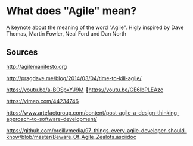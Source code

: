 # What does "Agile" mean?
A keynote about the meaning of the word "Agile".
Higly inspired by Dave Thomas, Martin Fowler, Neal Ford and Dan North

## Sources

http://agilemanifesto.org

http://pragdave.me/blog/2014/03/04/time-to-kill-agile/

https://youtu.be/a-BOSpxYJ9M
https://youtu.be/GE6lbPLEAzc

https://vimeo.com/44234746

https://www.artefactgroup.com/content/post-agile-a-design-thinking-approach-to-software-development/

https://github.com/oreillymedia/97-things-every-agile-developer-should-know/blob/master/Beware_Of_Agile_Zealots.asciidoc
